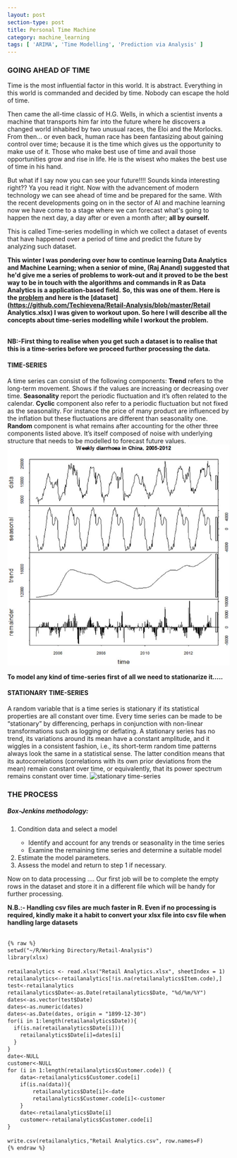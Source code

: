 ```yaml
---
layout: post
section-type: post
title: Personal Time Machine
category: machine_learning
tags: [ 'ARIMA', 'Time Modelling', 'Prediction via Analysis' ]
---
```


### GOING AHEAD OF TIME
Time is the most influential factor in this world. It is abstract. Everything in this world is commanded and decided by time. Nobody can escape the hold of time.

Then came the all-time classic of H.G. Wells, in which a scientist invents a machine that transports him far into the future where he discovers a changed world inhabited by two unusual races, the Eloi and the Morlocks. From then... or even back, human race has been fantasizing about gaining control over time; because it is the time which gives us the opportunity to make use of it. Those who make best use of time and avail those opportunities grow and rise in life. He is the wisest who makes the best use of time in his hand.

But what if I say now you can see your future!!!! Sounds kinda interesting right?? Ya you read it right. Now with the advancement of modern technology we can see ahead of time and be prepared for the same. With the recent developments going on in the sector of AI and machine learning now we have come to a stage where we can forecast what's going to happen the next day, a day after or even a month after; **all by ourself.**

This is called Time-series modelling in which we collect a dataset of events that have happened over a period of time and predict the future by analyzing such dataset.


**This winter I was pondering over how to continue learning Data Analytics and Machine Learning; when a senior of mine, (Raj Anand) suggested that he'd give me a series of problems to work-out and it proved to be the best way to be in touch with the algorithms and commands in R as Data Analytics is a application-based field. So, this was one of them. Here is the <a href="https://github.com/Techievena/Retail-Analysis/blob/master/data.txt" target="\_blank">problem</a> and here is the [dataset](https://github.com/Techievena/Retail-Analysis/blob/master/Retail Analytics.xlsx) I was given to workout upon. So here I will describe all the concepts about time-series modelling while I workout the problem.**

<br>**NB:-First thing to realise when you get such a dataset is to realise that this is a time-series before we proceed further processing the data.**


#### TIME-SERIES

A time series can consist of the following components:
**Trend** refers to the long-term movement. Shows if the values are increasing or decreasing over time.
**Seasonality** report the periodic fluctuation and it’s often related to the calendar.
**Cyclic** component also refer to a periodic fluctuation but not fixed as the seasonality. For instance the price of many product are influenced by the inflation but these fluctuations are different than seasonality one.
**Random** component is what remains after accounting for the other three components listed above. It’s itself composed of noise with underlying structure that needs to be modelled to forecast future values.
![time-series](https://github.com/Techievena/Retail-Analysis/blob/master/timeseries.jpg)

**To model any kind of time-series first of all we need to stationarize it.....**

#### STATIONARY TIME-SERIES

A random variable that is a time series is stationary if its statistical properties are all constant over time. Every time series can be made to be “stationary” by differencing, perhaps in conjunction with non-linear transformations such as logging or deflating. A stationary series has no trend, its variations around its mean have a constant amplitude, and it wiggles in a consistent fashion, i.e., its short-term random time patterns always look the same in a statistical sense. The latter condition means that its autocorrelations (correlations with its own prior deviations from the mean) remain constant over time, or equivalently, that its power spectrum remains constant over time. 
![stationary time-series](https://github.com/Techievena/Retail-Analysis/blob/master/stationarytimeseries.jpg)

### THE PROCESS

##### Box-Jenkins methodology:

<ol>
<li>Condition data and select a model</li>
	<ul>
		<li>Identify and account for any trends or seasonality in the time series</li>
		<li>Examine the remaining time series and determine a suitable model</li>
	</ul>
<li>Estimate the model parameters.</li>
<li>Assess the model and return to step 1 if necessary.</li>
</ol>

Now on to data processing .... Our first job will be to complete the empty rows in the dataset and store it in a different file which will be handy for further processing.

**N.B.:- Handling csv files are much faster in R. Even if no processing is required, kindly make it a habit to convert your xlsx file into csv file when handling large datasets**

<pre><code data-trim class="r">
{% raw %}
setwd("~/R/Working Directory/Retail-Analysis")
library(xlsx)

retailanalytics <- read.xlsx("Retail Analytics.xlsx", sheetIndex = 1)
retailanalytics<-retailanalytics[!is.na(retailanalytics$Item.code),]
test<-retailanalytics
retailanalytics$Date<-as.Date(retailanalytics$Date, "%d/%m/%Y")
dates<-as.vector(test$Date)
dates<-as.numeric(dates)
dates<-as.Date(dates, origin = "1899-12-30")
for(i in 1:length(retailanalytics$Date)){
  if(is.na(retailanalytics$Date[i])){
    retailanalytics$Date[i]=dates[i]
  }
}
date<-NULL
customer<-NULL
for (i in 1:length(retailanalytics$Customer.code)) {
	data<-retailanalytics$Customer.code[i]
	if(is.na(data)){
		retailanalytics$Date[i]<-date
		retailanalytics$Customer.code[i]<-customer
	}
	date<-retailanalytics$Date[i]
	customer<-retailanalytics$Customer.code[i]
}

write.csv(retailanalytics,"Retail Analytics.csv", row.names=F)
{% endraw %}
</code></pre>
